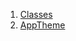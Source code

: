 

1. [Classes](file-___home_harshil_Desktop_open-source_palisadoes_talawa_lib_view_model_theme_view_model/#classes)
2. [AppTheme](file-___home_harshil_Desktop_open-source_palisadoes_talawa_lib_view_model_theme_view_model/AppTheme-class.html)
